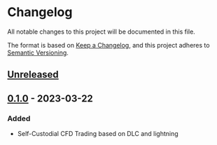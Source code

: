 # Changelog

All notable changes to this project will be documented in this file.

The format is based on [Keep a Changelog](https://keepachangelog.com/en/1.0.0/),
and this project adheres to [Semantic Versioning](https://semver.org/spec/v2.0.0.html).

## [Unreleased]

## [0.1.0] - 2023-03-22

### Added

- Self-Custodial CFD Trading based on DLC and lightning

[Unreleased]: https://github.com/holzeis/10101/compare/0.1.0...HEAD
[0.1.0]: https://github.com/holzeis/10101/compare/bd3b6c55fd12cd2a8326e9ec8d7a79831ac107a4...0.1.0
